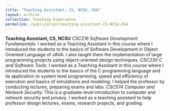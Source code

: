 ```yaml
---
title: "Teaching Assistant, CS, NCSU, USA"
layout: archive
collection: Teaching Experience
permalink: /publication/teaching-assistant-CS-NCSU-USA
---
```


**Teaching Assistant, CS, NCSU**
*CSC216 Software Development Fundamentals:* I worked as a Teaching Assistant in this course where I introduced the students to the basics of Software Development in Object Oriented Language of JAVA. I also taught them the implementation of large programming projects using object-oriented design techniques.
*CSC230 C and Software Tools:* I worked as a Teaching Assistant in this course where I introduced the students to the basics of the C programming language and its application to system level programming, speed and efficiency of execution and basics of simulations and modeling. I helped the professor by conducting lectures, preparing exams and labs.
*CSC574 Computer and Network Security:* This is a graduate-level introduction to computer and network security and privacy. I worked as a teaching assistant to help professor design lectures, exams, research projects, and grading. 

